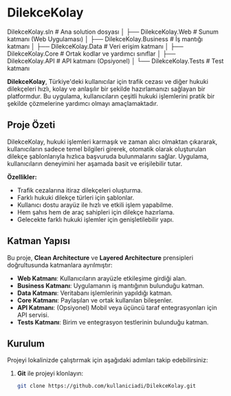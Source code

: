 # DilekceKolay

DilekceKolay.sln                # Ana solution dosyası
│
├── DilekceKolay.Web            # Sunum katmanı (Web Uygulaması)
│
├── DilekceKolay.Business       # İş mantığı katmanı
│
├── DilekceKolay.Data           # Veri erişim katmanı
│
├── DilekceKolay.Core           # Ortak kodlar ve yardımcı sınıflar
│
├── DilekceKolay.API            # API katmanı (Opsiyonel)
│
└── DilekceKolay.Tests          # Test katmanı



**DilekceKolay**, Türkiye'deki kullanıcılar için trafik cezası ve diğer hukuki dilekçeleri hızlı, kolay ve anlaşılır bir şekilde hazırlamanızı sağlayan bir platformdur. Bu uygulama, kullanıcıların çeşitli hukuki işlemlerini pratik bir şekilde çözmelerine yardımcı olmayı amaçlamaktadır.

## Proje Özeti

DilekceKolay, hukuki işlemleri karmaşık ve zaman alıcı olmaktan çıkararak, kullanıcıların sadece temel bilgileri girerek, otomatik olarak oluşturulan dilekçe şablonlarıyla hızlıca başvuruda bulunmalarını sağlar. Uygulama, kullanıcıların deneyimini her aşamada basit ve erişilebilir tutar.

**Özellikler:**
- Trafik cezalarına itiraz dilekçeleri oluşturma.
- Farklı hukuki dilekçe türleri için şablonlar.
- Kullanıcı dostu arayüz ile hızlı ve etkili işlem yapabilme.
- Hem şahıs hem de araç sahipleri için dilekçe hazırlama.
- Gelecekte farklı hukuki işlemler için genişletilebilir yapı.

## Katman Yapısı

Bu proje, **Clean Architecture** ve **Layered Architecture** prensipleri doğrultusunda katmanlara ayrılmıştır:
- **Web Katmanı**: Kullanıcıların arayüzle etkileşime girdiği alan.
- **Business Katmanı**: Uygulamanın iş mantığının bulunduğu katman.
- **Data Katmanı**: Veritabanı işlemlerinin yapıldığı katman.
- **Core Katmanı**: Paylaşılan ve ortak kullanılan bileşenler.
- **API Katmanı**: (Opsiyonel) Mobil veya üçüncü taraf entegrasyonları için API servisi.
- **Tests Katmanı**: Birim ve entegrasyon testlerinin bulunduğu katman.

## Kurulum

Projeyi lokalinizde çalıştırmak için aşağıdaki adımları takip edebilirsiniz:

1. **Git** ile projeyi klonlayın:
   ```bash
   git clone https://github.com/kullaniciadi/DilekceKolay.git
